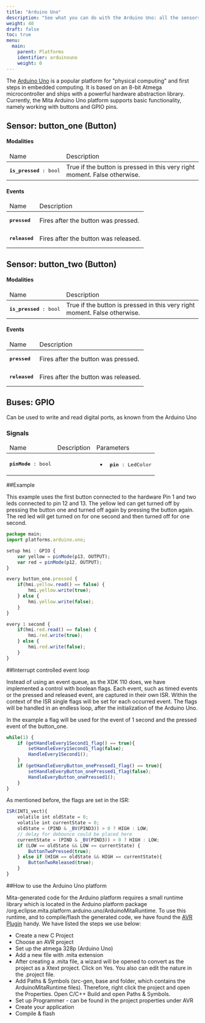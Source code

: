 ```yaml
---
title: "Arduino Uno"
description: "See what you can do with the Arduino Uno: all the sensors and connectivity, examples, how it works and how the platform can be used."
weight: 40
draft: false
toc: true
menu:
  main:
    parent: Platforms
    identifier: arduinouno
    weight: 0
---
```

The <a href="https://www.arduino.cc/en/Main/ArduinoBoardUno?setlang=en">Arduino Uno</a> is a popular platform for "physical computing" and first steps in embedded computing. 
It is based on an 8-bit Atmega microcontroller and ships with a powerful hardware abstraction library.
Currently, the Mita Arduino Uno platform supports basic functionality, namely working with buttons and GPIO pins.

## Sensor: button_one (Button)

#### Modalities
<table>
    <thead>
        <tr>
            <td>Name</td>
            <td>Description</td>
        </tr>
    </thead>
    <tbody>
		<tr>
			<td><div class="highlight"><pre><b>is_pressed</b> : <span class="kt">bool</span></pre></div></td>
			<td>True if the button is pressed in this very right moment. False otherwise.</td>
		</tr>
    </tbody>
</table>


#### Events
<table>
    <thead>
        <tr>
            <td>Name</td>
            <td>Description</td>
        </tr>
    </thead>
    <tbody>
		<tr>
			<td><div class="highlight"><pre><b>pressed</b></pre></div></td>
			<td>Fires after the button was pressed.</td>
		</tr>
		<tr>
			<td><div class="highlight"><pre><b>released</b></pre></div></td>
			<td>Fires after the button was released.</td>
		</tr>
    </tbody>
</table>

## Sensor: button_two (Button)


#### Modalities
<table>
    <thead>
        <tr>
            <td>Name</td>
            <td>Description</td>
        </tr>
    </thead>
    <tbody>
		<tr>
			<td><div class="highlight"><pre><b>is_pressed</b> : <span class="kt">bool</span></pre></div></td>
			<td>True if the button is pressed in this very right moment. False otherwise.</td>
		</tr>
    </tbody>
</table>


#### Events
<table>
    <thead>
        <tr>
            <td>Name</td>
            <td>Description</td>
        </tr>
    </thead>
    <tbody>
		<tr>
			<td><div class="highlight"><pre><b>pressed</b></pre></div></td>
			<td>Fires after the button was pressed.</td>
		</tr>
		<tr>
			<td><div class="highlight"><pre><b>released</b></pre></div></td>
			<td>Fires after the button was released.</td>
		</tr>
    </tbody>
</table>

## Buses: GPIO
Can be used to write and read digital ports, as known from the Arduino Uno

### Signals
<table>
    <thead>
        <tr>
            <td>Name</td>
            <td>Description</td>
            <td>Parameters</td>
        </tr>
    </thead>
    <tbody>
		<tr>
			<td><div class="highlight"><pre><b>pinMode</b> : <span class="kt">bool</span></pre></div></td>
			<td></td>
			<td>
				<ul>
				<li>
					<div class="highlight"><pre> <b>pin</b> : <span class="kt">LedColor</span></pre></div>
				</li>
				</ul>
			</td>
		</tr>
    </tbody>
</table>

##Example 

This example uses the first button connected to the hardware Pin 1 and two leds connected to pin 12 and 13. 
The yellow led can get turned off by pressing the button one and turned off again by pressing the button again. 
The red led will get turned on for one second and then turned off for one second.

```TypeScript
package main;
import platforms.arduino.uno;

setup hmi : GPIO {
	var yellow = pinMode(p13, OUTPUT);
	var red = pinMode(p12, OUTPUT);
}

every button_one.pressed {
	if(hmi.yellow.read() == false) {
		hmi.yellow.write(true);
	} else {
		hmi.yellow.write(false);
	}
}

every 1 second {
	if(hmi.red.read() == false) {
		hmi.red.write(true);
	} else {
		hmi.red.write(false);
	}
}
```

##Interrupt controlled event loop

Instead of using an event queue, as the XDK 110 does, we have implemented a control with boolean flags. 
Each event, such as timed events or the pressed and released event, are captured in their own ISR. 
Within the context of the ISR single flags will be set for each occurred event. 
The flags will be handled in an endless loop, after the initialization of the Arduino Uno.

In the example a flag will be used for the event of 1 second and the pressed event of the button_one.

```TypeScript
while(1) {
	if (getHandleEvery1Second1_flag() == true){
		setHandleEvery1Second1_flag(false);
		HandleEvery1Second1();
	}
	if (getHandleEveryButton_onePressed1_flag() == true){
		setHandleEveryButton_onePressed1_flag(false);
		HandleEveryButton_onePressed1();
    }
}
```

As mentioned before, the flags are set in the ISR:

```TypeScript
ISR(INT1_vect){
	volatile int oldState = 0;
	volatile int currentState = 0;
	oldState = (PIND & _BV(PIND3)) > 0 ? HIGH : LOW;
	// delay for debounce could be placed here
	currentState = (PIND & _BV(PIND3)) > 0 ? HIGH : LOW;
	if (LOW == oldState && LOW == currentState) {
		ButtonTwoPressed(true);
    } else if (HIGH == oldState && HIGH == currentState){
		ButtonTwoReleased(true);
	}
}
```

##How to use the Arduino Uno platform

Mita-generated code for the Arduino platform requires a small runtime library which is located in the Arduino platform package /org.eclipse.mita.platform.arduino.uno/ArduinoMitaRuntime. To use this runtime, and to compile/flash the generated code, we have found the  <a href="https://marketplace.eclipse.org/content/avr-eclipse-plugin">AVR Plugin</a> handy. We have listed the steps we use below: 

* Create a new C Project 
* Choose an AVR project 
* Set up the atmega 328p (Arduino Uno)
* Add a new file with .mita extension
* After creating a .mita file, a wizard will be opened to convert as the project as a Xtext project. Click on Yes. You also can edit the nature in the .project file.
* Add Paths & Symbols (src-gen, base and folder, which contains the ArduinoMitaRuntime files). Therefore, right click the project and open the Properties. Open C/C++ Build and open Paths & Symbols.
* Set up Programmer - can be found in the project properties under AVR
* Create your application
* Compile & flash

